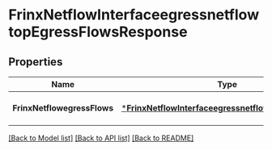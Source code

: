# FrinxNetflowInterfaceegressnetflowtopEgressFlowsResponse

## Properties
Name | Type | Description | Notes
------------ | ------------- | ------------- | -------------
**FrinxNetflowegressFlows** | [***FrinxNetflowInterfaceegressnetflowtopEgressFlows**](frinx.netflow.interfaceegressnetflowtop.EgressFlows.md) |  | [optional] [default to null]

[[Back to Model list]](../README.md#documentation-for-models) [[Back to API list]](../README.md#documentation-for-api-endpoints) [[Back to README]](../README.md)


